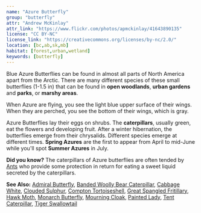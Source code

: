 ```yaml
---
name: "Azure Butterfly"
group: "butterfly"
attr: "Andrew McKinlay"
attr_link: "https://www.flickr.com/photos/apmckinlay/41643890135"
license: "CC BY-NC"
license_link: "https://creativecommons.org/licenses/by-nc/2.0/"
location: [bc,ab,sk,mb]
habitat: [forest,urban,wetland]
keywords: [butterfly]
---
```

Blue Azure Butterflies can be found in almost all parts of North America apart from the Arctic. There are many different species of these small butterflies (1-1.5 in) that can be found in **open woodlands**, **urban gardens** and **parks**, or **marshy areas**.

When Azure are flying, you see the light blue upper surface of their wings. When they are perched, you see the bottom of their wings, which is gray.

Azure Butterflies lay their eggs on shrubs. The **caterpillars**, usually green, eat the flowers and developing fruit. After a winter hibernation, the butterflies emerge from their chrysalids. Different species emerge at different times. **Spring Azures** are the first to appear from April to mid-June while you'll spot **Summer Azures** in July.

**Did you know?** The caterpillars of Azure butterflies are often tended by [Ants](/insects/ants/) who provide some protection in return for eating a sweet liquid secreted by the caterpillars.

<!-- generated, do not edit -->
**See Also:**
[Admiral Butterfly](/insects/admiral/),
[Banded Woolly Bear Caterpillar](/insects/bandwb/),
[Cabbage White](/insects/cabbgwht/),
[Clouded Sulphur](/insects/cloudsulf/),
[Compton Tortoiseshell](/insects/comptort/),
[Great Spangled Fritillary](/insects/greatfrit/),
[Hawk Moth](/insects/hawkmoth/),
[Monarch Butterfly](/insects/monarch/),
[Mourning Cloak](/insects/mournbut/),
[Painted Lady](/insects/paintbut/),
[Tent Caterpillar](/insects/tentcat/),
[Tiger Swallowtail](/insects/tigerbut/)
